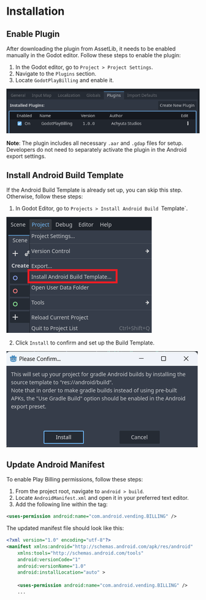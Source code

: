 # Installation


## Enable Plugin

After downloading the plugin from AssetLib, it needs to be enabled manually in the Godot editor. Follow these steps to enable the plugin:

1. In the Godot editor, go to `Project > Project Settings`.
2. Navigate to the `Plugins` section.
3. Locate `GodotPlayBilling` and enable it.

![Enable Plugin](../assets/enable_plugin.png)

**Note**: The plugin includes all necessary `.aar` and `.gdap` files for setup. Developers do not need to separately activate the plugin in the Android export settings.


## Install Android Build Template

If the Android Build Template is already set up, you can skip this step. Otherwise, follow these steps:

1. In Godot Editor, go to `Projects > Install Android Build `Template`.

![Install Android Build Template](../assets/install_build_template.png)

2. Click `Install` to confirm and set up the Build Template.

![Install Android Build Template](../assets/confirm_android_build_template.png)



## Update Android Manifest

To enable Play Billing permissions, follow these steps:

1. From the project root, navigate to `android > build`.
2. Locate `AndroidManifest.xml` and open it in your preferred text editor.
3. Add the following line within the <manifest> tag:

```xml
<uses-permission android:name="com.android.vending.BILLING" />

``` 

The updated manifest file should look like this:

```xml linenums="1"
<?xml version="1.0" encoding="utf-8"?>
<manifest xmlns:android="http://schemas.android.com/apk/res/android"
    xmlns:tools="http://schemas.android.com/tools"
    android:versionCode="1"
    android:versionName="1.0"
    android:installLocation="auto" >

    <uses-permission android:name="com.android.vending.BILLING" />
    ...

```

